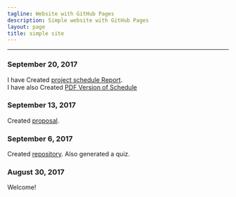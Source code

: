 ```yaml
---
tagline: Website with GitHub Pages
description: Simple website with GitHub Pages
layout: page
title: simple site
---
```


-------------

 

### September 20, 2017

I have Created [project schedule Report](https://github.com/VinoU/Bar-QR-code-scanners/blob/master/Vino%20Uthayakumar_Project%20Schedule.mpp).  
I have also Created [PDF Version of Schedule](https://github.com/VinoU/Bar-QR-code-scanners/blob/master/Vino%20Uthayakumar_Project%20Schedule.pdf)

### September 13, 2017

Created [proposal](https://github.com/six0four/StudentSenseHat/blob/master/documentation/ProposalContentStudentNameRev02.pdf).

### September 6, 2017

Created [repository](https://github.com/VinoU/Bar-QR-code-scanners.git). Also generated a quiz.

### August 30, 2017

Welcome!
